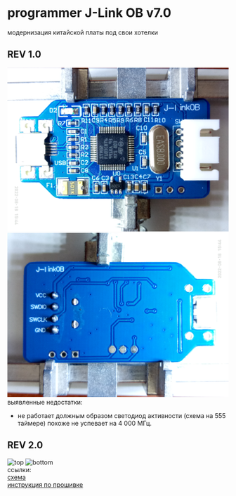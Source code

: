 # programmer J-Link OB v7.0
модернизация китайской платы под свои хотелки

<h2>REV 1.0</h2>

![top side](5_photo/rev%201.0/P20818-154409.jpg)
![bottom side](5_photo/rev%201.0/P20818-154447.jpg)
<br>
выявленные недостатки:<br>
- не работает должным образом светодиод активности (схема на 555 таймере) похоже не успевает на 4 000 МГц.<br>

<h2>REV 2.0</h2>

<img src="https://github.com/RusikOk/-BluePill-to-J-Link-OB-v1.0/blob/main/5_photo/rev%202.0/P10424-114441.jpg" alt="top"> 
<img src="https://github.com/RusikOk/-BluePill-to-J-Link-OB-v1.0/blob/main/5_photo/rev%202.0/P10424-114515.jpg" alt="bottom">
<br>
ссылки:<br>
<a href="https://electronix.ru/forum/topic/59841-china-link-variant-otladchika-iz-kitaya/?do=findComment&comment=1515527">схема</a><br>
<a href="https://electronix.ru/forum/topic/59841-china-link-variant-otladchika-iz-kitaya/?do=findComment&comment=1517115">инструкция по прошивке</a><br>